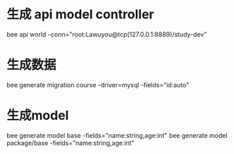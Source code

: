 
# 生成 api model controller
bee api world -conn="root:Lawuyou@tcp(127.0.0.1:8889)/study-dev"

# 生成数据
bee generate migration course -driver=mysql -fields="id:auto"

# 生成model
bee generate model base -fields="name:string,age:int"
bee generate model package/base -fields="name:string,age:int"

